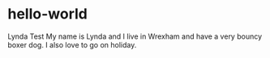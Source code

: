 # hello-world
Lynda Test
My name is Lynda and I live in Wrexham and have a very bouncy boxer dog.
I also love to go on holiday.

